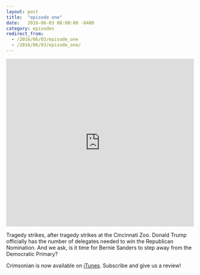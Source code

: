 ```yaml
---
layout: post
title:  "episode one"
date:   2016-06-03 08:00:00 -0400
category: episodes
redirect_from:
  - /2016/06/03/episode_one
  - /2016/06/03/episode_one/
---
```


<iframe width="100%" height="450" scrolling="no" frameborder="no" src="https://w.soundcloud.com/player/?url=https%3A//api.soundcloud.com/tracks/267363962&amp;auto_play=false&amp;hide_related=false&amp;show_comments=true&amp;show_user=true&amp;show_reposts=false&amp;visual=true"></iframe>

Tragedy strikes, after tragedy strikes at the Cincinnati Zoo. Donald Trump officially has the number of delegates needed to win the Republican Nomination. And we ask, is it time for Bernie Sanders to step away from the Democratic Primary?

Crimsonian is now available on [iTunes](https://itunes.apple.com/us/podcast/crimsonian/id1120793848?mt=2). Subscribe and give us a review!
